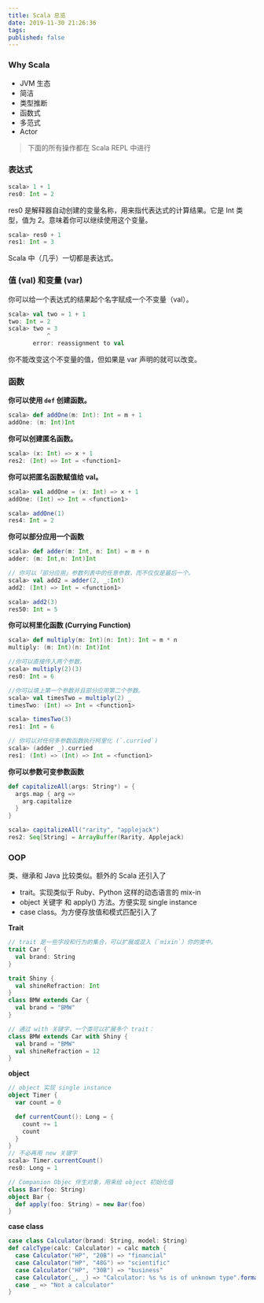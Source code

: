 ```yaml
---
title: Scala 总览
date: 2019-11-30 21:26:36
tags: 
published: false
---
```


### Why Scala 
* JVM 生态
* 简洁
* 类型推断
* 函数式
* 多范式
* Actor

> 下面的所有操作都在 Scala REPL 中进行

### 表达式
```scala
scala> 1 + 1
res0: Int = 2
```
res0 是解释器自动创建的变量名称，用来指代表达式的计算结果。它是 Int 类型，值为 2。意味着你可以继续使用这个变量。
```scala
scala> res0 + 1
res1: Int = 3
```
Scala 中（几乎）一切都是表达式。

### 值 (val) 和变量 (var)
你可以给一个表达式的结果起个名字赋成一个不变量（val）。

```scala
scala> val two = 1 + 1
two: Int = 2
scala> two = 3
           ^
       error: reassignment to val
```
你不能改变这个不变量的值，但如果是 var 声明的就可以改变。

### 函数
**你可以使用 `def` 创建函数。**
```scala
scala> def addOne(m: Int): Int = m + 1
addOne: (m: Int)Int
```
**你可以创建匿名函数。**

```scala
scala> (x: Int) => x + 1
res2: (Int) => Int = <function1>
```
**你可以把匿名函数赋值给 val。**
```scala
scala> val addOne = (x: Int) => x + 1
addOne: (Int) => Int = <function1>

scala> addOne(1)
res4: Int = 2
```

**你可以部分应用一个函数**
```scala
scala> def adder(m: Int, n: Int) = m + n
adder: (m: Int,n: Int)Int

// 你可以「部分应用」参数列表中的任意参数，而不仅仅是最后一个。
scala> val add2 = adder(2, _:Int) 
add2: (Int) => Int = <function1>

scala> add2(3)
res50: Int = 5
```

**你可以柯里化函数 (Currying Function)**

```scala
scala> def multiply(m: Int)(n: Int): Int = m * n
multiply: (m: Int)(n: Int)Int

//你可以直接传入两个参数。
scala> multiply(2)(3)
res0: Int = 6

//你可以填上第一个参数并且部分应用第二个参数。
scala> val timesTwo = multiply(2) _
timesTwo: (Int) => Int = <function1>

scala> timesTwo(3)
res1: Int = 6

// 你可以对任何多参数函数执行柯里化 (`.curried`)
scala> (adder _).curried
res1: (Int) => (Int) => Int = <function1>
```

**你可以参数可变参数函数**
```scala
def capitalizeAll(args: String*) = {
  args.map { arg =>
    arg.capitalize
  }
}

scala> capitalizeAll("rarity", "applejack")
res2: Seq[String] = ArrayBuffer(Rarity, Applejack)
```

### OOP
类、继承和 Java 比较类似。额外的 Scala 还引入了
- trait。实现类似于 Ruby、Python 这样的动态语言的 mix-in
- object 关键字 和 apply() 方法。方便实现 single instance
- case class。为方便存放值和模式匹配引入了 

**Trait**
```scala
// trait 是一些字段和行为的集合，可以扩展或混入（`mixin`）你的类中。
trait Car {
  val brand: String
}

trait Shiny {
  val shineRefraction: Int
}
class BMW extends Car {
  val brand = "BMW"
}

// 通过 with 关键字，一个类可以扩展多个 trait：
class BMW extends Car with Shiny {
  val brand = "BMW"
  val shineRefraction = 12
}
```

**object**
```scala
// object 实现 single instance
object Timer {
  var count = 0

  def currentCount(): Long = {
    count += 1
    count
  }
}
// 不必再用 new 关键字
scala> Timer.currentCount()
res0: Long = 1

// Companion Objec 伴生对象，用来给 object 初始化值
class Bar(foo: String)
object Bar {
  def apply(foo: String) = new Bar(foo)
}
```

**case class**
```scala
case class Calculator(brand: String, model: String)
def calcType(calc: Calculator) = calc match {
  case Calculator("HP", "20B") => "financial"
  case Calculator("HP", "48G") => "scientific"
  case Calculator("HP", "30B") => "business"
  case Calculator(_, _) => "Calculator: %s %s is of unknown type".format(ourBrand, ourModel)
  case _ => "Not a calculator"
}
```